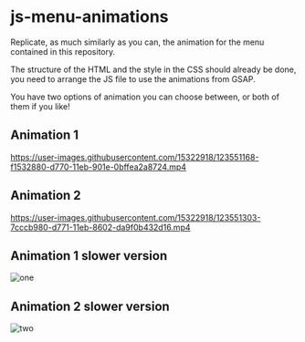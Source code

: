 # js-menu-animations

Replicate, as much similarly as you can, the animation for the menu contained in this repository.

The structure of the HTML and the style in the CSS should already be done, you need to arrange the JS file to use the animations from GSAP.

You have two options of animation you can choose between, or both of them if you like!

## Animation 1

https://user-images.githubusercontent.com/15322918/123551168-f1532880-d770-11eb-901e-0bffea2a8724.mp4

## Animation 2

https://user-images.githubusercontent.com/15322918/123551303-7cccb980-d771-11eb-8602-da9f0b432d16.mp4

## Animation 1 slower version

![one](https://user-images.githubusercontent.com/15322918/123666632-af41e980-d839-11eb-97ec-c287853cb766.gif)

## Animation 2 slower version

![two](https://user-images.githubusercontent.com/15322918/123666851-e0bab500-d839-11eb-9aba-664414d30aee.gif)


